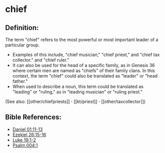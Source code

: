 # chief #

## Definition: ##

The term "chief" refers to the most powerful or most important leader of a particular group.

* Examples of this include, "chief musician," "chief priest," and "chief tax collector." and "chief ruler."
* It can also be used for the head of a specific family, as in Genesis 36 where certain men are named as "chiefs" of their family clans. In this context, the term "chief" could also be translated as "leader" or "head father."
* When used to describe a noun, this term could be translated as "leading" or "ruling," as in "leading musician" or "ruling priest."

(See also: [[other/chiefpriests]] **·** [[kt/priest]] **·** [[other/taxcollector]])

## Bible References: ##

* [Daniel 01:11-13](en/tn/dan/help/01/11)
* [Ezekiel 26:15-16](en/tn/ezk/help/26/15)
* [Luke 19:1-2](en/tn/luk/help/19/01)
* [Psalm 004:1](en/tn/psa/help/04/01)